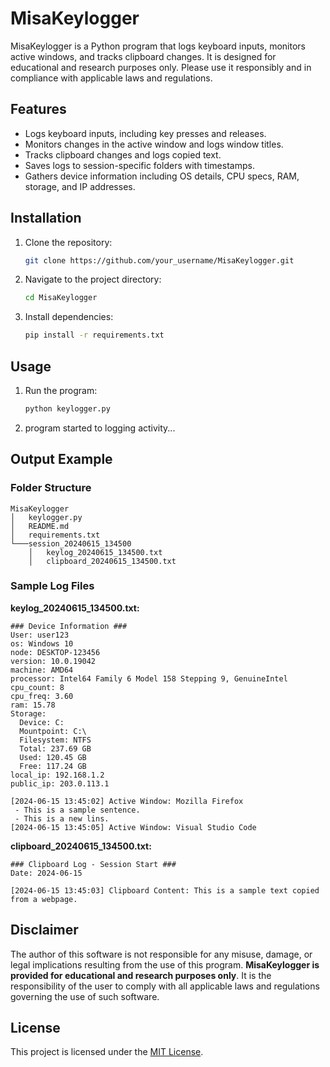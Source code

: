 # MisaKeylogger

MisaKeylogger is a Python program that logs keyboard inputs, monitors active windows, and tracks clipboard changes. It is designed for educational and research purposes only. Please use it responsibly and in compliance with applicable laws and regulations.

## Features

- Logs keyboard inputs, including key presses and releases.
- Monitors changes in the active window and logs window titles.
- Tracks clipboard changes and logs copied text.
- Saves logs to session-specific folders with timestamps.
- Gathers device information including OS details, CPU specs, RAM, storage, and IP addresses.

## Installation

1. Clone the repository:

   ```bash
   git clone https://github.com/your_username/MisaKeylogger.git
   ```

2. Navigate to the project directory:

   ```bash
   cd MisaKeylogger
   ```

3. Install dependencies:

   ```bash
   pip install -r requirements.txt
   ```

## Usage

1. Run the program:

   ```bash
   python keylogger.py
   ```

2. program started to logging activity...

## Output Example

### Folder Structure

```
MisaKeylogger
│   keylogger.py
│   README.md
│   requirements.txt
└───session_20240615_134500
    │   keylog_20240615_134500.txt
    │   clipboard_20240615_134500.txt
```

### Sample Log Files

**keylog_20240615_134500.txt:**

```
### Device Information ###
User: user123
os: Windows 10
node: DESKTOP-123456
version: 10.0.19042
machine: AMD64
processor: Intel64 Family 6 Model 158 Stepping 9, GenuineIntel
cpu_count: 8
cpu_freq: 3.60
ram: 15.78
Storage:
  Device: C:
  Mountpoint: C:\
  Filesystem: NTFS
  Total: 237.69 GB
  Used: 120.45 GB
  Free: 117.24 GB
local_ip: 192.168.1.2
public_ip: 203.0.113.1

[2024-06-15 13:45:02] Active Window: Mozilla Firefox
 - This is a sample sentence.
 - This is a new lins.
[2024-06-15 13:45:05] Active Window: Visual Studio Code
```

**clipboard_20240615_134500.txt:**

```
### Clipboard Log - Session Start ###
Date: 2024-06-15

[2024-06-15 13:45:03] Clipboard Content: This is a sample text copied from a webpage.
```

## Disclaimer

The author of this software is not responsible for any misuse, damage, or legal implications resulting from the use of this program. **MisaKeylogger is provided for educational and research purposes only**. It is the responsibility of the user to comply with all applicable laws and regulations governing the use of such software.

## License

This project is licensed under the [MIT License](LICENSE).
